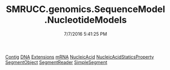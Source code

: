 ﻿---
title: SMRUCC.genomics.SequenceModel.NucleotideModels
date: 7/7/2016 5:41:25 PM
---

[Contig](T-SMRUCC.genomics.SequenceModel.NucleotideModels.Contig.html)
[DNA](T-SMRUCC.genomics.SequenceModel.NucleotideModels.DNA.html)
[Extensions](T-SMRUCC.genomics.SequenceModel.NucleotideModels.Extensions.html)
[mRNA](T-SMRUCC.genomics.SequenceModel.NucleotideModels.mRNA.html)
[NucleicAcid](T-SMRUCC.genomics.SequenceModel.NucleotideModels.NucleicAcid.html)
[NucleicAcidStaticsProperty](T-SMRUCC.genomics.SequenceModel.NucleotideModels.NucleicAcidStaticsProperty.html)
[SegmentObject](T-SMRUCC.genomics.SequenceModel.NucleotideModels.SegmentObject.html)
[SegmentReader](T-SMRUCC.genomics.SequenceModel.NucleotideModels.SegmentReader.html)
[SimpleSegment](T-SMRUCC.genomics.SequenceModel.NucleotideModels.SimpleSegment.html)
